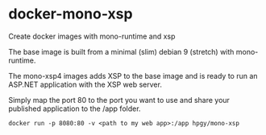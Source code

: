 # docker-mono-xsp
Create docker images with mono-runtime and xsp

The base image is built from a minimal (slim) debian 9 (stretch) with 
mono-runtime.

The mono-xsp4 images adds XSP to the base image and is ready to run an ASP.NET 
application with the XSP web server.

Simply map the port 80 to the port you want to use and share your published 
application to the /app folder.

```
docker run -p 8080:80 -v <path to my web app>:/app hpgy/mono-xsp
```
